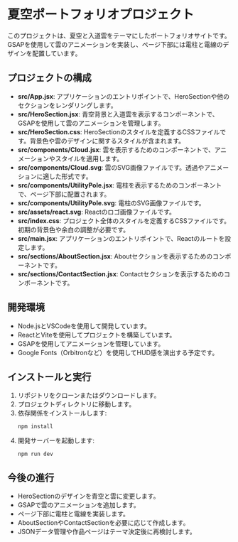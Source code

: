 # 夏空ポートフォリオプロジェクト

このプロジェクトは、夏空と入道雲をテーマにしたポートフォリオサイトです。GSAPを使用して雲のアニメーションを実装し、ページ下部には電柱と電線のデザインを配置しています。

## プロジェクトの構成

- **src/App.jsx**: アプリケーションのエントリポイントで、HeroSectionや他のセクションをレンダリングします。
- **src/HeroSection.jsx**: 青空背景と入道雲を表示するコンポーネントで、GSAPを使用して雲のアニメーションを管理します。
- **src/HeroSection.css**: HeroSectionのスタイルを定義するCSSファイルです。背景色や雲のデザインに関するスタイルが含まれます。
- **src/components/Cloud.jsx**: 雲を表示するためのコンポーネントで、アニメーションやスタイルを適用します。
- **src/components/Cloud.svg**: 雲のSVG画像ファイルです。透過やアニメーションに適した形式です。
- **src/components/UtilityPole.jsx**: 電柱を表示するためのコンポーネントで、ページ下部に配置されます。
- **src/components/UtilityPole.svg**: 電柱のSVG画像ファイルです。
- **src/assets/react.svg**: Reactのロゴ画像ファイルです。
- **src/index.css**: プロジェクト全体のスタイルを定義するCSSファイルです。初期の背景色や余白の調整が必要です。
- **src/main.jsx**: アプリケーションのエントリポイントで、Reactのルートを設定します。
- **src/sections/AboutSection.jsx**: Aboutセクションを表示するためのコンポーネントです。
- **src/sections/ContactSection.jsx**: Contactセクションを表示するためのコンポーネントです。

## 開発環境

- Node.jsとVSCodeを使用して開発しています。
- ReactとViteを使用してプロジェクトを構築しています。
- GSAPを使用してアニメーションを管理しています。
- Google Fonts（Orbitronなど）を使用してHUD感を演出する予定です。

## インストールと実行

1. リポジトリをクローンまたはダウンロードします。
2. プロジェクトディレクトリに移動します。
3. 依存関係をインストールします:
   ```
   npm install
   ```
4. 開発サーバーを起動します:
   ```
   npm run dev
   ```

## 今後の進行

- HeroSectionのデザインを青空と雲に変更します。
- GSAPで雲のアニメーションを追加します。
- ページ下部に電柱と電線を実装します。
- AboutSectionやContactSectionを必要に応じて作成します。
- JSONデータ管理や作品ページはテーマ決定後に再検討します。